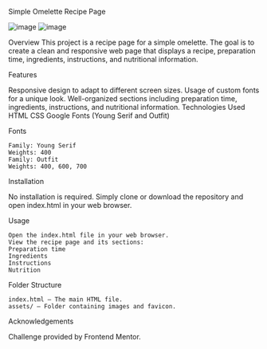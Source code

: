
Simple Omelette Recipe Page

![image](https://github.com/user-attachments/assets/fa022ce0-b8ae-419c-96ce-8fb9e500ec6e)  ![image](https://github.com/user-attachments/assets/1e3f5542-334c-49d7-b886-e2499cff54ec)



Overview
This project is a recipe page for a simple omelette. The goal is to create a clean and responsive web page that displays a recipe, preparation time, ingredients, instructions, and nutritional information.

Features

Responsive design to adapt to different screen sizes.
Usage of custom fonts for a unique look.
Well-organized sections including preparation time, ingredients, instructions, and nutritional information.
Technologies Used
    HTML
    CSS
    Google Fonts (Young Serif and Outfit)

Fonts

    Family: Young Serif
    Weights: 400
    Family: Outfit
    Weights: 400, 600, 700


Installation

No installation is required. Simply clone or download the repository and open index.html in your web browser.

Usage

    Open the index.html file in your web browser.
    View the recipe page and its sections:
    Preparation time
    Ingredients
    Instructions
    Nutrition


Folder Structure

    index.html – The main HTML file.
    assets/ – Folder containing images and favicon.


Acknowledgements

Challenge provided by Frontend Mentor.
